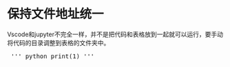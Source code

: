 # 保持文件地址统一
Vscode和jupyter不完全一样，并不是把代码和表格放到一起就可以运行，要手动将代码的目录调整到表格的文件夹中。

<pre> ''' python print(1) ''' </pre>
